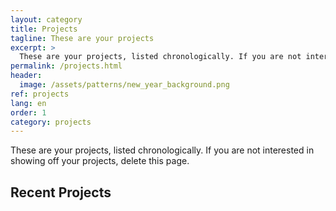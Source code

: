 ```yaml
---
layout: category
title: Projects
tagline: These are your projects
excerpt: >
  These are your projects, listed chronologically. If you are not interested in showing off your projects, delete this page.
permalink: /projects.html
header:
  image: /assets/patterns/new_year_background.png
ref: projects
lang: en
order: 1
category: projects
---
```


These are your projects, listed chronologically. If you are not interested in showing off your projects, delete this page.

<h2>Recent Projects</h2>
<div>&nbsp;</div>

